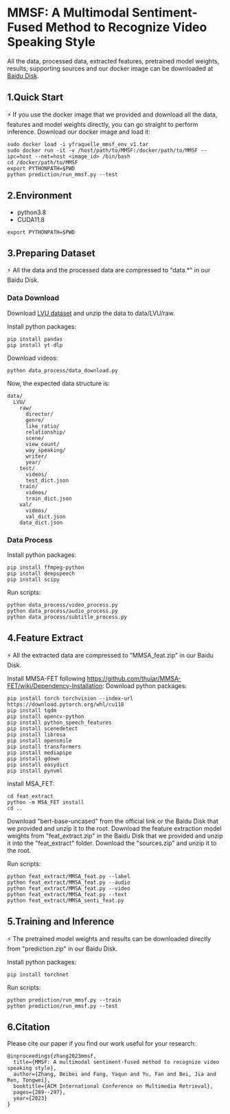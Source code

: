 # MMSF: A Multimodal Sentiment-Fused Method to Recognize Video Speaking Style

All the data, processed data, extracted features, pretrained model weights, results, supporting sources and our docker image can be downloaded at [Baidu Disk](https://pan.baidu.com/s/1capDCX6_55jdSW8Yx3eGBg?pwd=4ac6). 

## 1.Quick Start
⚡ If you use the docker image that we provided and download all the data, features and model weights directly, you can go straight to perform inference. 
Download our docker image and load it:
```
sudo docker load -i yfraquelle_mmsf_env_v1.tar
sudo docker run -it -v /host/path/to/MMSF:/docker/path/to/MMSF --ipc=host --net=host <image_id> /bin/bash
cd /docker/path/to/MMSF
export PYTHONPATH=$PWD
python prediction/run_mmsf.py --test
```

## 2.Environment
- python3.8
- CUDA11.8
```
export PYTHONPATH=$PWD
```


## 3.Preparing Dataset
⚡ All the data and the processed data are compressed to "data.*" in our Baidu Disk. 
### Data Download
Download [LVU dataset](https://github.com/chaoyuaw/lvu) and unzip the data to data/LVU/raw.

Install python packages:
```
pip install pandas
pip install yt-dlp
```
Download videos:
```
python data_process/data_download.py
```
Now, the expected data structure is:
```
data/
  LVU/
    raw/
      director/
      genre/
      like_ratio/
      relationship/
      scene/
      view_count/
      way_speaking/
      writer/
      year/
    test/
      videos/
      test_dict.json
    train/
      videos/
      train_dict.json
    val/
      videos/
      val_dict.json
    data_dict.json
```

### Data Process
Install python packages:
```
pip install ffmpeg-python
pip install deepspeech
pip install scipy
```
Run scripts:
```
python data_process/video_process.py
python data_process/audio_process.py
python data_process/subtitle_process.py
```


## 4.Feature Extract
⚡ All the extracted data are compressed to "MMSA_feat.zip" in our Baidu Disk.

Install MMSA-FET following https://github.com/thuiar/MMSA-FET/wiki/Dependency-Installation: 
Download python packages:
```
pip install torch torchvision --index-url https://download.pytorch.org/whl/cu118
pip install tqdm
pip install opencv-python
pip install python_speech_features
pip install scenedetect
pip install librosa
pip install opensmile
pip install transformers
pip install mediapipe
pip install gdown
pip install easydict
pip install pynvml
```
Install MSA_FET:
```
cd feat_extract
python -m MSA_FET install
cd ..
```

Download "bert-base-uncased" from the official link or the Baidu Disk that we provided and unzip it to the root. 
Download the feature extraction model weights from "feat_extract.zip" in the Baidu Disk that we provided and unzip it into the "feat_extract" folder. 
Download the "sources.zip" and unzip it to the root. 

Run scripts:
```
python feat_extract/MMSA_feat.py --label
python feat_extract/MMSA_feat.py --audio
python feat_extract/MMSA_feat.py --video
python feat_extract/MMSA_feat.py --text
python feat_extract/MMSA_senti_feat.py
```


## 5.Training and Inference
⚡ The pretrained model weights and results can be downloaded directly from "prediction.zip" in our Baidu Disk.

Install python packages:
```
pip install torchnet
```
Run scripts:
```
python prediction/run_mmsf.py --train
python prediction/run_mmsf.py --test
```

## 6.Citation
Please cite our paper if you find our work useful for your research:
```
@inproceedings{zhang2023mmsf,
  title={MMSF: A multimodal sentiment-fused method to recognize video speaking style},
  author={Zhang, Beibei and Fang, Yaqun and Yu, Fan and Bei, Jia and Ren, Tongwei},
  booktitle={ACM International Conference on Multimedia Retrieval},
  pages={289--297},
  year={2023}
}
```